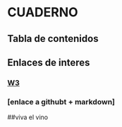 # CUADERNO
## Tabla de contenidos
## Enlaces de interes
### [W3](https://www.w3.org/)
### [enlace a githubt + markdown]
##viva el vino
